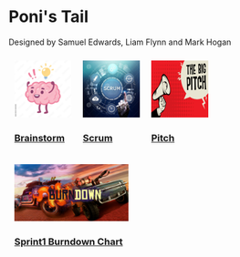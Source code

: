 # **Poni's Tail**
Designed by Samuel Edwards, Liam Flynn and Mark Hogan

<style>
    .div1 {
        float: left;
        margin: 10px;
    }
        .div2 {
        float: left;
        margin: 10px;
    }
</style>
<div class="div1">
<a href="https://trello.com/invite/b/OwZnBP8b/ATTIab4ef2818b354effec85ab30b00289ea37EE9C00/brainstorm"><img src="images/brain.jpg" width="100" height="100"><h3><strong>Brainstorm</strong></h3></a>
</div>
<div class="div2">
<a href="https://trello.com/invite/b/yILFNXR8/ATTI8692956cf82f9af1076989cf0c814b4c8C81A282/scrum"><img src="images/scrum.jpg" width="100" height="100"><h3><strong>Scrum</strong></h3></a>
</div>
<div class="div2">
<a href="https://docs.google.com/presentation/d/11A_n445xwg4Z1wd9hlrLHQ51T6virhRN0epvZPNZ1zY/edit?usp=sharing"><img src="images/Pitch.png" width="100" height="100"><h3><strong>Pitch</strong></h3></a>
</div>
<div class="div2">
<a href="https://docs.google.com/spreadsheets/d/1pucJXIp5Q5qYQ8lhXrtaNKuTcodfR0Fo6UYcp6quC44/edit?usp=sharing"><img src="images/Burndown.jpg" width="200" height="100"><h3><strong>Sprint1 Burndown Chart</strong></h3></a>
</div>



